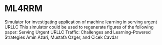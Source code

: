 # ML4RRM
Simulator for investigating application of machine learning in serving urgent URLLC
This simulator could be used to regenerate figures of the following paper:
Serving Urgent URLLC Traffic: Challenges and Learning-Powered Strategies
Amin Azari, Mustafa Ozger, and Cicek Cavdar
